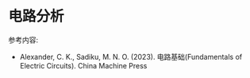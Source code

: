 # 电路分析

参考内容:

- Alexander, C. K., Sadiku, M. N. O. (2023). 电路基础(Fundamentals of Electric Circuits). China Machine Press
